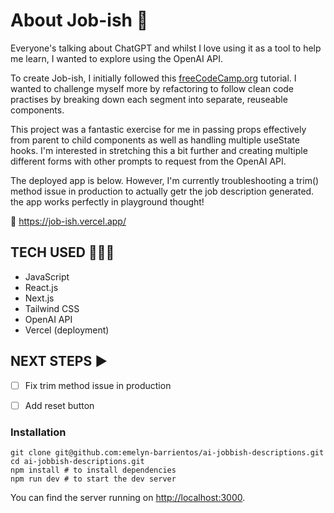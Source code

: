 # About Job-ish 💼 # 

Everyone's talking about ChatGPT and whilst I love using it as a tool to help me learn, I wanted to explore using the OpenAI API.

To create Job-ish, I initially followed this [freeCodeCamp.org](https://www.freecodecamp.org/news/build-a-job-description-generator-with-nextjs-and-chatgpt/) tutorial. I wanted to challenge myself more by refactoring to follow clean code practises by breaking down each segment into separate, reuseable components. 

This project was a fantastic exercise for me in passing props effectively from parent to child components as well as handling multiple useState hooks. I'm interested in stretching this a bit further and creating multiple different forms with other prompts to request from the OpenAI API. 

The deployed app is below. However, I'm currently troubleshooting a trim() method issue in production to actually getr the job description generated. the app works perfectly in playground thought!  

🔗 https://job-ish.vercel.app/

## TECH USED 👩🏽‍💻 ##
- JavaScript
- React.js
- Next.js
- Tailwind CSS
- OpenAI API
- Vercel (deployment)


## NEXT STEPS ▶️ ##
- [ ] Fix trim method issue in production
- [ ] Add reset button


### Installation

```
git clone git@github.com:emelyn-barrientos/ai-jobbish-descriptions.git
cd ai-jobbish-descriptions.git
npm install # to install dependencies
npm run dev # to start the dev server
```

You can find the server running on [http://localhost:3000](http://localhost:3000).
